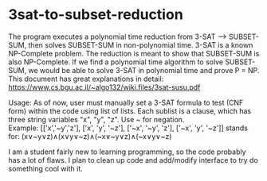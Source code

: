 # 3sat-to-subset-reduction
The program executes a polynomial time reduction from 3-SAT --> SUBSET-SUM, then solves SUBSET-SUM in non-polynomial time.
3-SAT is a known NP-Complete problem. The reduction is meant to show that SUBSET-SUM is also NP-Complete. 
If we find a polynomial time algorithm to solve SUBSET-SUM, we would be able to solve 3-SAT in polynomial time
and prove P = NP.
This document has great explanations in detail: https://www.cs.bgu.ac.il/~algo132/wiki.files/3sat-susu.pdf

Usage: As of now, user must manually set a 3-SAT formula to test (CNF form) within the code using list of lists.
Each sublist is a clause, which has three string variables "x", "y", "z". Use ~ for negation.  
Example:
[['x','~y','z'], ['x', 'y', '~z'], ['~x', '~y', 'z'], ['~x', 'y', '~z']] 
stands for:
(x∨~y∨z)∧(x∨y∨~z)∧(~x∨~y∨z)∧(~x∨y∨~z)

I am a student fairly new to learning programming, so the code probably has a lot of flaws. 
I plan to clean up code and add/modify interface to try do something cool with it.   
